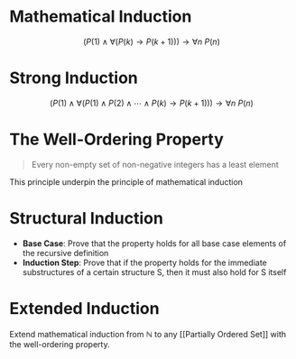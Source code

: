 # Mathematical Induction
$$
\left( P(1) \land \forall \left( P(k) \to P(k + 1) \right)  \right) \to \forall n \ P(n)
$$
# Strong Induction
$$
\left( P(1) \land \forall \left( P(1) \land P(2) \land  \cdots \land P(k) \to P(k + 1) \right)  \right) \to \forall n \ P(n)
$$
# The Well-Ordering Property
> Every non-empty set of non-negative integers has a least element

This principle underpin the principle of mathematical induction

# Structural Induction
- **Base Case**: Prove that the property holds for all base case elements of the recursive definition
- **Induction Step**: Prove that if the property holds for the immediate substructures of a certain structure S, then it must also hold for S itself 

# Extended Induction
Extend mathematical induction from $\mathbb{N}$ to any [[Partially Ordered Set]] with the well-ordering property.

